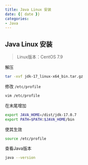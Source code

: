 ```yaml
---
title: Java Linux 安装
date: {{ date }}
categories:
- Java
---
```


## Java Linux 安装

> Linux版本：CentOS 7.9

解压

```sh
tar -xvf jdk-17_linux-x64_bin.tar.gz
```

修改 `/etc/profile` 

```sh
vim /etc/profile
```

在末尾增加

```sh
export JAVA_HOME=/dist/jdk-17.0.7
export PATH=$PATH:$JAVA_HOME/bin
```

使其生效

```sh
source /etc/profile
```

查看Java版本

```sh
java --version
```

